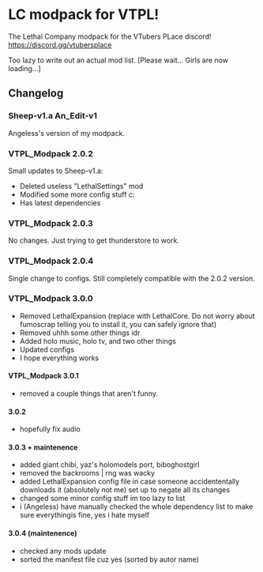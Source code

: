 # LC modpack for VTPL!

The Lethal Company modpack for the VTubers PLace discord! https://discord.gg/vtubersplace


Too lazy to write out an actual mod list. [Please wait... Girls are now loading...]


## Changelog

### Sheep-v1.a An_Edit-v1
Angeless's version of my modpack.

### VTPL_Modpack 2.0.2
Small updates to Sheep-v1.a:
- Deleted useless "LethalSettings" mod
- Modified some more config stuff c:
- Has latest dependencies

### VTPL_Modpack 2.0.3
No changes. Just trying to get thunderstore to work.

### VTPL_Modpack 2.0.4
Single change to configs. Still completely compatible with the 2.0.2 version.

### VTPL_Modpack 3.0.0
- Removed LethalExpansion (replace with LethalCore. Do not worry about fumoscrap telling you to install it, you can safely ignore that)
- Removed uhhh some other things idr
- Added holo music, holo tv, and two other things
- Updated configs
- I hope everything works

#### VTPL_Modpack 3.0.1
- removed a couple things that aren't funny.

#### 3.0.2
- hopefully fix audio

#### 3.0.3 + maintenence
- added giant chibi, yaz's holomodels port, biboghostgirl
- removed the backrooms | rng was wacky 
- added LethalExpansion config file in case someone accidententally downloads it (absolutely not me) set up to negate all its changes 
- changed some minor config stuff im too lazy to list
- i (Angeless) have manually checked the whole dependency list to make sure everythingis fine, yes i hate myself

#### 3.0.4 (maintenence)
- checked any mods update
- sorted the manifest file cuz yes (sorted by autor name)